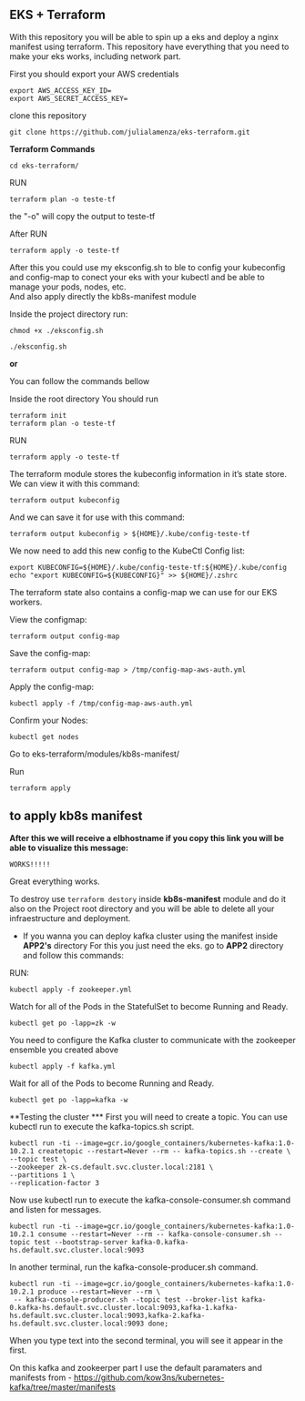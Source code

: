 ## EKS + Terraform

With this repository you will be able to spin up a eks and deploy a nginx manifest using terraform.
This repository have everything that you need to make your eks works, including network part.

First you should export your AWS credentials

```
export AWS_ACCESS_KEY_ID=
export AWS_SECRET_ACCESS_KEY=
```

clone this repository

```
git clone https://github.com/julialamenza/eks-terraform.git
```
**Terraform Commands**

```
cd eks-terraform/
```

RUN

```
terraform plan -o teste-tf
```
the "-o" will copy the output to teste-tf

After RUN

```
terraform apply -o teste-tf
```

After this you could use my eksconfig.sh to ble to config your
kubeconfig and config-map to conect your eks with your kubectl and be able to manage your  pods, nodes, etc.
<br>
And also apply directly the kb8s-manifest module

Inside the project directory run:

``` 
chmod +x ./eksconfig.sh

./eksconfig.sh
```

**or**

You can follow the commands bellow

Inside the root directory 
You should run

```
terraform init
terraform plan -o teste-tf
```
RUN

```
terraform apply -o teste-tf
```

The terraform module stores the kubeconfig information in it’s state store. We can view it with this command:

```
terraform output kubeconfig
```
And we can save it for use with this command:
```
terraform output kubeconfig > ${HOME}/.kube/config-teste-tf
```
We now need to add this new config to the KubeCtl Config list:
```
export KUBECONFIG=${HOME}/.kube/config-teste-tf:${HOME}/.kube/config
echo "export KUBECONFIG=${KUBECONFIG}" >> ${HOME}/.zshrc
```

The terraform state also contains a config-map we can use for our EKS workers.

View the configmap:
```
terraform output config-map
```
Save the config-map:
```
terraform output config-map > /tmp/config-map-aws-auth.yml
```
Apply the config-map:

```
kubectl apply -f /tmp/config-map-aws-auth.yml
```

Confirm your Nodes:

```
kubectl get nodes
````

Go to eks-terraform/modules/kb8s-manifest/

Run

```
terraform apply
```
to apply  kb8s manifest
---------------------------

**After this we will receive a elbhostname if you copy this link you will be able to visualize this message:**

```
WORKS!!!!!
```

Great everything works.

To destroy use ``` terraform destory ```  inside **kb8s-manifest** module and do it also on the Project root directory and you will be able to delete all your infraestructure and deployment.


- If you wanna you can deploy kafka cluster using the manifest inside **APP2's** directory
For this you just need the eks.
 go to **APP2** directory and follow this commands:

 RUN:
 ````
 kubectl apply -f zookeeper.yml
 ````
Watch for all of the Pods in the StatefulSet to become Running and Ready.
```
kubectl get po -lapp=zk -w
```

You need to configure the Kafka cluster to communicate with the zookeeper ensemble you created above

```
kubectl apply -f kafka.yml
```
Wait for all of the Pods to become Running and Ready.

```
kubectl get po -lapp=kafka -w

```

**Testing the cluster ***
First you will need to create a topic. You can use kubectl run to execute the kafka-topics.sh script.

```
kubectl run -ti --image=gcr.io/google_containers/kubernetes-kafka:1.0-10.2.1 createtopic --restart=Never --rm -- kafka-topics.sh --create \
--topic test \
--zookeeper zk-cs.default.svc.cluster.local:2181 \
--partitions 1 \
--replication-factor 3
```
Now use kubectl run to execute the kafka-console-consumer.sh command and listen for messages.

```
kubectl run -ti --image=gcr.io/google_containers/kubernetes-kafka:1.0-10.2.1 consume --restart=Never --rm -- kafka-console-consumer.sh --topic test --bootstrap-server kafka-0.kafka-hs.default.svc.cluster.local:9093
```

In another terminal, run the kafka-console-producer.sh command.

```
kubectl run -ti --image=gcr.io/google_containers/kubernetes-kafka:1.0-10.2.1 produce --restart=Never --rm \
 -- kafka-console-producer.sh --topic test --broker-list kafka-0.kafka-hs.default.svc.cluster.local:9093,kafka-1.kafka-hs.default.svc.cluster.local:9093,kafka-2.kafka-hs.default.svc.cluster.local:9093 done;
 ````
When you type text into the second terminal, you will see it appear in the first.


On this kafka and zookeerper part I use the default paramaters and manifests from - https://github.com/kow3ns/kubernetes-kafka/tree/master/manifests
